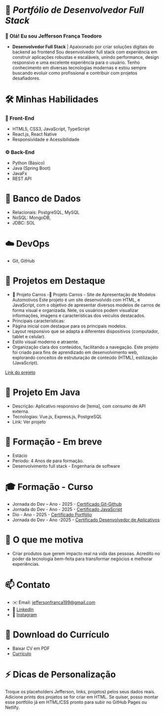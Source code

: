 # 🎯 *Portfólio de Desenvolvedor Full Stack*

### 👋 Olá! Eu sou Jefferson França Teodoro
- **Desenvolvedor Full Stack** | Apaixonado por criar soluções digitais do backend ao frontend
Sou desenvolvedor full stack com experiência em construir aplicações robustas e escaláveis, unindo performance, design responsivo e uma excelente experiência para o usuário. Tenho conhecimento em diversas tecnologias modernas e estou sempre buscando evoluir como profissional e contribuir com projetos desafiadores.

# 🛠 Minhas Habilidades

### 🚀 Front-End
- HTML5, CSS3, JavaScript, TypeScript
- React.js, React Native
- Responsividade e Acessibilidade

### ⚙️ Back-End
- Python (Básico)
- Java (Spring Boot)
- JavaFx
-  REST API 
  
# 💾 Banco de Dados
- Relacionais: PostgreSQL, MySQL
- NoSQL: MongoDB,
- JDBC: SOL

# ☁️ DevOps 
- Git, GitHub
  
# 💼 Projetos em Destaque
- 🌟 Projeto Carros 
-🚗 Projeto Carros - Site de Apresentação de Modelos Automotivos
Este projeto é um site desenvolvido com HTML,  e JavaScript, com o objetivo de apresentar diversos modelos de carros de forma visual e organizada. Nele, os usuários podem visualizar informações, imagens e características dos veículos destacados.
- Principais características:
- Página inicial com destaque para os principais modelos.
- Layout responsivo que se adapta a diferentes dispositivos (computador, tablet e celular).
- Estilo visual moderno e atraente.
- Organização clara dos conteúdos, facilitando a navegação.
Este projeto foi criado para fins de aprendizado em desenvolvimento web, explorando conceitos de estruturação de conteúdo (HTML), estilização (JavaScript).
  
[Link do prejeto](https://jeffersonteodoro.github.io/projeto-carros/) 

# 🌟 Projeto Em Java 
- Descrição: Aplicativo responsivo de [tema], com consumo de API externa.
- Tecnologias: Vue.js, Express.js, PostgreSQL
- Link: Ver projeto

# 🧭 Formação - Em breve 
- Estácio
- Período: 4 Anos de para formação.
- Desenvolvimento full stack - Engenharia de software

# 🎓 Formação - Curso 
- Jornada do Dev – Ano - 2025 - [Certificado Git-Github](https://jornadadodev.com.br/certificados/5e319d5e-e52d-4eba-ae83-fedc1043b5ca)
- Jornada do Dev - Ano - 2025 - [Certificado JavaScript](https://jornadadodev.com.br/certificados/622f547d-3295-4554-9e6f-3937b484aff5)
- Dio - Ano - 2025 - [Certificado Portfólio](https://drive.google.com/file/d/1ZBDn8oL-JHi266dL95fspCjt97gRLjFj/view?pli=1)
- Jornada do Dev - Ano -2025 - [Certificado Desenvolvedor de Aplicativos](https://jornadadodev.com.br/certificados/59ec58f4-201f-4d60-8e5d-21ca9a504b24)
# 💬 O que me motiva
- Criar produtos que gerem impacto real na vida das pessoas. Acredito no poder da tecnologia bem-feita para transformar negócios e melhorar experiências.

# 📫 Contato
- ✉️ Email: jeffersonfranca199@gmail.com
- 💼 [LinkedIn](https://www.linkedin.com/in/jefferson-fran%C3%A7a-teodoro-6258ba215/)  
- 🐙  [Instagram](https://www.instagram.com/franca_teodoro/)

# 📂 Download do Currículo
- Baixar CV em PDF
- [Currículo](https://1drv.ms/i/c/23e3663edd36cb5e/Edzbux06q-tPnjlJA2yFTfYBkJNl246r2eRroDRXIfSULQ?e=oe9Jip/)

# ⚡ Dicas de Personalização
Troque os placeholders Jefferson, links, projetos) pelos seus dados reais.
Adicione prints dos projetos se for criar em HTML.
Se quiser, posso montar esse portfólio já em HTML/CSS pronto para subir no GitHub Pages ou Netlify.
